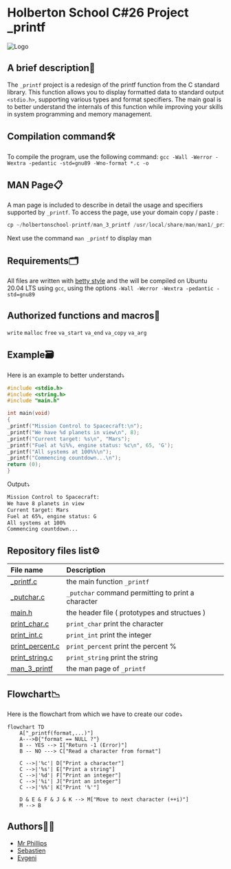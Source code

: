 
# **Holberton School C#26 Project _printf**

![Logo](https://www.commentcoder.com/static/bd7bd17f9fccb49b563e643f73bc87b3/c-printf.jpg)

## A brief description📖

The `_printf` project is a redesign of the printf function from the C standard library. This function allows you to display formatted data to standard output `<stdio.h>`, supporting various types and format specifiers. The main goal is to better understand the internals of this function while improving your skills in system programming and memory management.

## Compilation command🛠️

To compile the program, use the following command:
`gcc -Wall -Werror -Wextra -pedantic -std=gnu89 -Wno-format *.c -o`

## MAN Page📋
A man page is included to describe in detail the usage and specifiers supported by `_printf`. To access the page, use your domain copy / paste :

```c
cp ~/holbertonschool-printf/man_3_printf /usr/local/share/man/man1/_printf.1
```
Next use the command `man _printf` to display man

## Requirements🗂️

All files are written with [betty style](https://www.holbertonschool.fr/post/quest-ce-que-la-regle-betty-dans-le-langage-de-programmation-c) and the will be compiled on Ubuntu 20.04 LTS using `gcc`, using the options `-Wall -Werror -Wextra -pedantic -std=gnu89`

## Authorized functions and macros🔐

`write` `malloc` `free` `va_start` `va_end` `va_copy` `va_arg`

## Example🗃️
Here is an example to better understand⤵️

```c
#include <stdio.h>
#include <string.h>
#include "main.h"

int main(void)
{
_printf("Mission Control to Spacecraft:\n");
_printf("We have %d planets in view\n", 8);
_printf("Current target: %s\n", "Mars");
_printf("Fuel at %i%%, engine status: %c\n", 65, 'G');
_printf("All systems at 100%%\n");
_printf("Commencing countdown...\n");
return (0);
}
```
Output⤵️
```bash
Mission Control to Spacecraft:
We have 8 planets in view
Current target: Mars
Fuel at 65%, engine status: G
All systems at 100%
Commencing countdown...
```

## Repository files list⚙️

| File name | Description                |
| :-------- | :------------------------- |
|[_printf.c](https://github.com/SebSa12000/holbertonschool-printf/blob/main/_printf.c) |  the main function `_printf`|
|[_putchar.c](https://github.com/SebSa12000/holbertonschool-printf/blob/main/_putchar.c) | `_putchar` command permitting to print a character              |
|[main.h](https://github.com/SebSa12000/holbertonschool-printf/blob/main/main.h)          |the header file ( prototypes and structues )       |
|[print_char.c](https://github.com/SebSa12000/holbertonschool-printf/blob/main/print_char.c)|`print_char` print the character
|[print_int.c](https://github.com/Genia888/holbertonschool-printf/blob/main/print_int.c)|`print_int` print the integer
|[print_percent.c](https://github.com/Genia888/holbertonschool-printf/blob/main/print_percent.c)|`print_percent` print the percent %|
|[print_string.c](https://github.com/Genia888/holbertonschool-printf/blob/main/print_string.c)|`print_string` print the string|
|[man_3_printf]()|  the man page of `_printf`

## Flowchart📉

Here is the flowchart from which we have to create our code⤵️
```mermaid
flowchart TD
    A["_printf(format,...)"] 
    A--->B{"format == NULL ?"}
    B -- YES --> I["Return -1 (Error)"]
    B -- NO ---> C["Read a character from format"]
    
    C -->|'%c'| D["Print a character"]
    C -->|'%s'| E["Print a string"]
    C -->|'%d'| F["Print an integer"]
    C -->|'%i'| J["Print an integer"]
    C -->|'%%'| K["Print '%'"]
    
    D & E & F & J & K --> M["Move to next character (++i)"]
    M --> B
```
## Authors👷‍♂️

- [Mr Phillips](https://github.com/ddoudou7)
- [Sebastien](https://github.com/SebSa12000)
- [Evgeni](https://github.com/Genia888)

